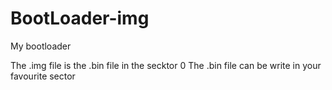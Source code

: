 # BootLoader-img
My bootloader

The .img file is the .bin file in the secktor 0
The .bin file can be write in your favourite sector
